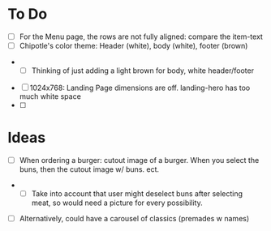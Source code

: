# To Do
- [ ] For the Menu page, the rows are not fully aligned: compare the item-text
- [ ] Chipotle's color theme: Header (white), body (white), footer (brown)
- - [ ] Thinking of just adding a light brown for body, white header/footer
- [ ] 1024x768: Landing Page dimensions are off. landing-hero has too much white space
- [ ] 


# Ideas
- [ ] When ordering a burger: cutout image of a burger. When you select the buns, then the cutout image w/ buns. ect.
- - [ ] Take into account that user might deselect buns after selecting meat, so would need a picture for every possibility.
- [ ] Alternatively, could have a carousel of classics (premades w names)